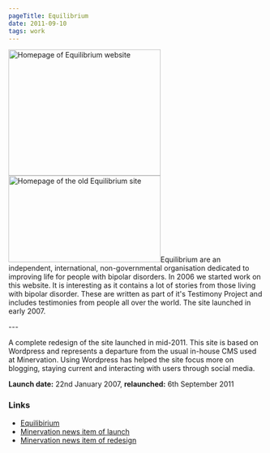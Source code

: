 ```yaml
---
pageTitle: Equilibrium
date: 2011-09-10
tags: work
---
```

<p><img src="/assets/images/equilibrium.png" alt="Homepage of Equilibrium website" width="300" height="249" /><img src="/assets/images/enquilbrium-old.png" alt="Homepage of the old Equilibrium site" width="300" height="171" />Equilibrium are an independent, international, non-governmental organisation dedicated to improving life for people with bipolar disorders. In 2006 we started work on this website. It is interesting as it contains a lot of stories from those living with bipolar disorder. These are written as part of it's Testimony Project and includes testimonies from people all over the world. The site launched in early 2007.</p>
---

<p>A complete redesign of the site launched in mid-2011. This site is based on Wordpress and represents a departure from the usual in-house CMS used at Minervation. Using Wordpress has helped the site focus more on blogging, staying current and interacting with users through social media.</p>
<p><strong>Launch date:</strong> 22nd January 2007, <strong>relaunched:</strong> 6th September 2011</p>
<h3>Links</h3>
<ul>
<li><a href="http://www.bipolar-foundation.org/">Equilibirium</a></li>
<li><a href="http://www.minervation.com/equilibrium—the-bipolar-foundation/">Minervation news item of launch</a></li>
<li><a href="http://www.minervation.com/website-relaunch-for-the-bipolar-foundation/">Minervation news item of redesign</a></li>
</ul>